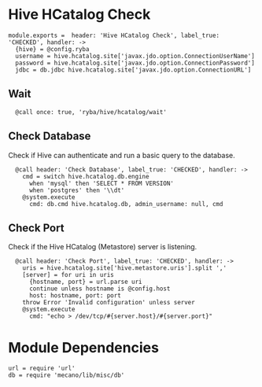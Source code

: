
# Hive HCatalog Check

    module.exports =  header: 'Hive HCatalog Check', label_true: 'CHECKED', handler: ->
      {hive} = @config.ryba
      username = hive.hcatalog.site['javax.jdo.option.ConnectionUserName']
      password = hive.hcatalog.site['javax.jdo.option.ConnectionPassword']
      jdbc = db.jdbc hive.hcatalog.site['javax.jdo.option.ConnectionURL']

## Wait

      @call once: true, 'ryba/hive/hcatalog/wait'

## Check Database

Check if Hive can authenticate and run a basic query to the database.

      @call header: 'Check Database', label_true: 'CHECKED', handler: ->  
        cmd = switch hive.hcatalog.db.engine
          when 'mysql' then 'SELECT * FROM VERSION'
          when 'postgres' then '\\dt'
        @system.execute
          cmd: db.cmd hive.hcatalog.db, admin_username: null, cmd

## Check Port

Check if the Hive HCatalog (Metastore) server is listening.

      @call header: 'Check Port', label_true: 'CHECKED', handler: ->
        uris = hive.hcatalog.site['hive.metastore.uris'].split ','
        [server] = for uri in uris
          {hostname, port} = url.parse uri
          continue unless hostname is @config.host
          host: hostname, port: port
        throw Error 'Invalid configuration' unless server
        @system.execute
          cmd: "echo > /dev/tcp/#{server.host}/#{server.port}"

# Module Dependencies

    url = require 'url'
    db = require 'mecano/lib/misc/db'
